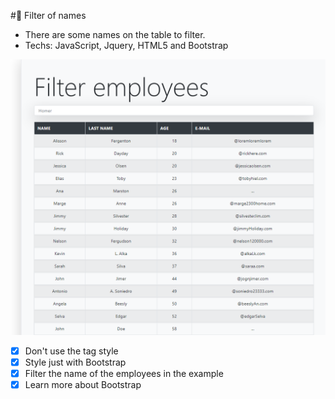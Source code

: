 #:pencil: Filter of names 

- There are some names on the table to filter. 
- Techs: JavaScript, Jquery, HTML5 and Bootstrap

![screenshot-of-the-project](screenshot.png)

- [x] Don't use the tag style  
- [x] Style just with Bootstrap 
- [x] Filter the name of the employees in the example 
- [x] Learn more about Bootstrap
